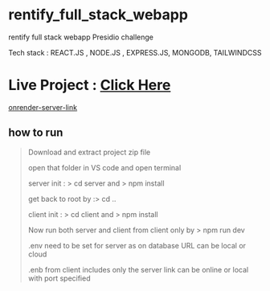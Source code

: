 # rentify_full_stack_webapp
rentify full stack webapp
Presidio challenge

Tech stack : REACT.JS , NODE.JS , EXPRESS.JS, MONGODB, TAILWINDCSS 

<h1> Live Project : <a href="https://rentify-get-property-on-rent.netlify.app/">Click Here</a></h1>

<a href="https://rentify-full-stack-webapp.onrender.com/api/v1/">onrender-server-link</a>

## how to run

> Download and extract project zip file
> 
> open that folder in VS code and open terminal
>
> server init :  > cd server and > npm install
>
> get back to root by :> cd ..
>
> client init :  > cd client and > npm install
>
> Now run both server and client from client only by  > npm run dev
>
> .env need to be set for server as on database URL can be local or cloud
>
> .enb from client includes only the server link can be online or local with port specified


